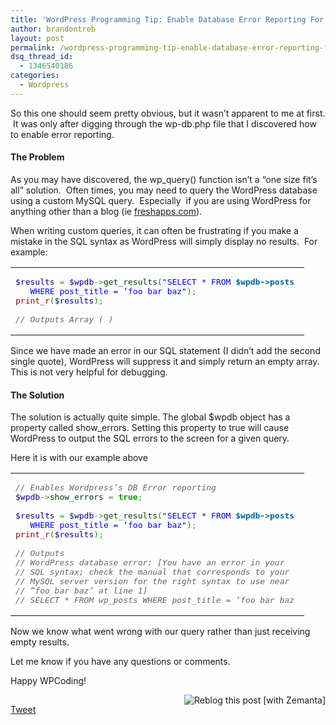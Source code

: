 ```yaml
---
title: 'WordPress Programming Tip: Enable Database Error Reporting For Custom Queries'
author: brandontreb
layout: post
permalink: /wordpress-programming-tip-enable-database-error-reporting-for-custom-queries
dsq_thread_id:
  - 1346540186
categories:
  - Wordpress
---
```

So this one should seem pretty obvious, but it wasn&#8217;t apparent to me at first. &nbsp;It was only after digging through the wp-db.php file that I discovered how to enable error reporting.

#### The Problem

As you may have discovered, the wp_query() function isn&#8217;t a &#8220;one size fit&#8217;s all&#8221; solution. &nbsp;Often times, you may need to query the WordPress database using a custom MySQL query. &nbsp;Especially &nbsp;if you are using WordPress for anything other than a blog (ie [freshapps.com][1]).

When writing custom queries, it can often be frustrating if you make a mistake in the SQL syntax as WordPress will simply display no results. &nbsp;For example:

<div class="wp_syntax">
  <table>
    <tr>
      <td class="code">
        <pre class="php" style="font-family:monospace;"><span style="color: #000088;">$results</span> <span style="color: #339933;">=</span> <span style="color: #000088;">$wpdb</span><span style="color: #339933;">-&gt;</span><span style="color: #004000;">get_results</span><span style="color: #009900;">&#40;</span><span style="color: #0000ff;">"SELECT * FROM <span style="color: #006699; font-weight: bold;">$wpdb-&gt;posts</span> 
   WHERE post_title = ‘foo bar baz"</span><span style="color: #009900;">&#41;</span><span style="color: #339933;">;</span>
<span style="color: #990000;">print_r</span><span style="color: #009900;">&#40;</span><span style="color: #000088;">$results</span><span style="color: #009900;">&#41;</span><span style="color: #339933;">;</span>
&nbsp;
<span style="color: #666666; font-style: italic;">// Outputs Array ( )</span></pre>
      </td>
    </tr>
  </table>
</div>

Since we have made an error in our SQL statement (I didn&#8217;t add the second single quote), WordPress will suppress it and simply return an empty array. This is not very helpful for debugging.

#### The Solution

The solution is actually quite simple. The global $wpdb object has a property called show_errors. Setting this property to true will cause WordPress to output the SQL errors to the screen for a given query.

Here it is with our example above

<div class="wp_syntax">
  <table>
    <tr>
      <td class="code">
        <pre class="php" style="font-family:monospace;"><span style="color: #666666; font-style: italic;">// Enables Wordpress’s DB Error reporting</span>
<span style="color: #000088;">$wpdb</span><span style="color: #339933;">-&gt;</span><span style="color: #004000;">show_errors</span> <span style="color: #339933;">=</span> <span style="color: #009900; font-weight: bold;">true</span><span style="color: #339933;">;</span>
&nbsp;
<span style="color: #000088;">$results</span> <span style="color: #339933;">=</span> <span style="color: #000088;">$wpdb</span><span style="color: #339933;">-&gt;</span><span style="color: #004000;">get_results</span><span style="color: #009900;">&#40;</span><span style="color: #0000ff;">"SELECT * FROM <span style="color: #006699; font-weight: bold;">$wpdb-&gt;posts</span> 
   WHERE post_title = ‘foo bar baz"</span><span style="color: #009900;">&#41;</span><span style="color: #339933;">;</span>
<span style="color: #990000;">print_r</span><span style="color: #009900;">&#40;</span><span style="color: #000088;">$results</span><span style="color: #009900;">&#41;</span><span style="color: #339933;">;</span>
&nbsp;
<span style="color: #666666; font-style: italic;">// Outputs </span>
<span style="color: #666666; font-style: italic;">// WordPress database error: [You have an error in your </span>
<span style="color: #666666; font-style: italic;">// SQL syntax; check the manual that corresponds to your </span>
<span style="color: #666666; font-style: italic;">// MySQL server version for the right syntax to use near </span>
<span style="color: #666666; font-style: italic;">// ”foo bar baz’ at line 1]</span>
<span style="color: #666666; font-style: italic;">// SELECT * FROM wp_posts WHERE post_title = ‘foo bar baz</span></pre>
      </td>
    </tr>
  </table>
</div>

Now we know what went wrong with our query rather than just receiving empty results.

Let me know if you have any questions or comments.

Happy WPCoding!

<div class="zemanta-pixie" style="margin-top:10px;height:15px">
  <a class="zemanta-pixie-a" href="http://reblog.zemanta.com/zemified/a1d99446-c73f-4722-97e6-3e584300069e/" title="Reblog this post [with Zemanta]"><img class="zemanta-pixie-img" src="http://img.zemanta.com/reblog_e.png?x-id=a1d99446-c73f-4722-97e6-3e584300069e" alt="Reblog this post [with Zemanta]" style="border:none;float:right" /></a><span class="zem-script more-related pretty-attribution"></span>
</div>

<div style="">
  <a href="http://twitter.com/share" class="twitter-share-button" data-count="horizontal" data-text="WordPress Programming Tip: Enable Database Error Reporting For Custom Queries" data-url="http://brandontreb.com/wordpress-programming-tip-enable-database-error-reporting-for-custom-queries"  data-via="brandontreb" data-related="brandontreb:">Tweet</a>
</div>

 [1]: http://freshapps.com